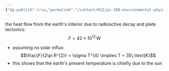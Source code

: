 ```yaml
---
{"dg-publish":true,"permalink":"/content/012/px-280-environmental-physics/a-introduction/px-280-a2-geothermal-heat-flow/","noteIcon":"1","created":"2025-01-06T12:20:33.363+00:00","updated":"2025-01-06T12:24:55.686+00:00"}
---
```


the heat flow from the earth's interior due to radioactive decay and plate tectonics:
$$F = 42\times10^{12}\,\text{W}$$
- assuming no solar influx:
$$\frac{F}{2\pi R^{2}} = \sigma T^{4} \implies T = 35\,\text{K}$$
- this shows that the earth's present temperature is chiefly due to the sun
